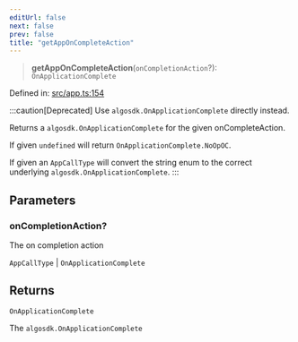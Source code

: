 ```yaml
---
editUrl: false
next: false
prev: false
title: "getAppOnCompleteAction"
---
```


> **getAppOnCompleteAction**(`onCompletionAction`?): `OnApplicationComplete`

Defined in: [src/app.ts:154](https://github.com/algorandfoundation/algokit-utils-ts/blob/e57e96ab17213653e656688e8d7251c0107554cf/src/app.ts#L154)

:::caution[Deprecated]
Use `algosdk.OnApplicationComplete` directly instead.

Returns a `algosdk.OnApplicationComplete` for the given onCompleteAction.

If given `undefined` will return `OnApplicationComplete.NoOpOC`.

If given an `AppCallType` will convert the string enum to the correct underlying `algosdk.OnApplicationComplete`.
:::

## Parameters

### onCompletionAction?

The on completion action

`AppCallType` | `OnApplicationComplete`

## Returns

`OnApplicationComplete`

The `algosdk.OnApplicationComplete`

